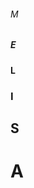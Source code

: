 <!DOCTYPE html>
<html>
<head>
    <h6>M</h6>
    <h5>E</h5>
    <h4>L</h4>
    <h3>I</h3>
    <h2>S</h2>
    <h1>A</h1>
</head>
</html>
